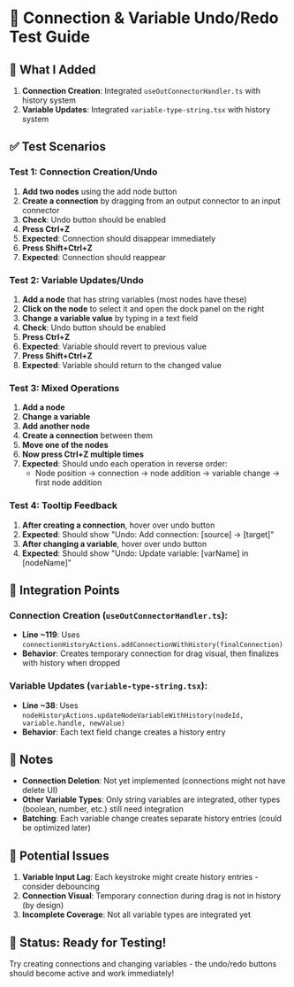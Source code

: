 # 🧪 Connection & Variable Undo/Redo Test Guide

## 🔧 What I Added

1. **Connection Creation**: Integrated `useOutConnectorHandler.ts` with history system
2. **Variable Updates**: Integrated `variable-type-string.tsx` with history system

## ✅ Test Scenarios

### Test 1: Connection Creation/Undo
1. **Add two nodes** using the add node button
2. **Create a connection** by dragging from an output connector to an input connector
3. **Check**: Undo button should be enabled
4. **Press Ctrl+Z**
5. **Expected**: Connection should disappear immediately
6. **Press Shift+Ctrl+Z** 
7. **Expected**: Connection should reappear

### Test 2: Variable Updates/Undo
1. **Add a node** that has string variables (most nodes have these)
2. **Click on the node** to select it and open the dock panel on the right
3. **Change a variable value** by typing in a text field
4. **Check**: Undo button should be enabled
5. **Press Ctrl+Z**
6. **Expected**: Variable should revert to previous value
7. **Press Shift+Ctrl+Z**
8. **Expected**: Variable should return to the changed value

### Test 3: Mixed Operations
1. **Add a node**
2. **Change a variable**
3. **Add another node** 
4. **Create a connection** between them
5. **Move one of the nodes**
6. **Now press Ctrl+Z multiple times**
7. **Expected**: Should undo each operation in reverse order:
   - Node position → connection → node addition → variable change → first node addition

### Test 4: Tooltip Feedback
1. **After creating a connection**, hover over undo button
2. **Expected**: Should show "Undo: Add connection: [source] → [target]"
3. **After changing a variable**, hover over undo button  
4. **Expected**: Should show "Undo: Update variable: [varName] in [nodeName]"

## 🎯 Integration Points

### Connection Creation (`useOutConnectorHandler.ts`):
- **Line ~119**: Uses `connectionHistoryActions.addConnectionWithHistory(finalConnection)`
- **Behavior**: Creates temporary connection for drag visual, then finalizes with history when dropped

### Variable Updates (`variable-type-string.tsx`):
- **Line ~38**: Uses `nodeHistoryActions.updateNodeVariableWithHistory(nodeId, variable.handle, newValue)`
- **Behavior**: Each text field change creates a history entry

## 📝 Notes

- **Connection Deletion**: Not yet implemented (connections might not have delete UI)
- **Other Variable Types**: Only string variables are integrated, other types (boolean, number, etc.) still need integration
- **Batching**: Each variable change creates separate history entries (could be optimized later)

## 🐛 Potential Issues

1. **Variable Input Lag**: Each keystroke might create history entries - consider debouncing
2. **Connection Visual**: Temporary connection during drag is not in history (by design)
3. **Incomplete Coverage**: Not all variable types are integrated yet

## 🚀 Status: Ready for Testing!

Try creating connections and changing variables - the undo/redo buttons should become active and work immediately!
